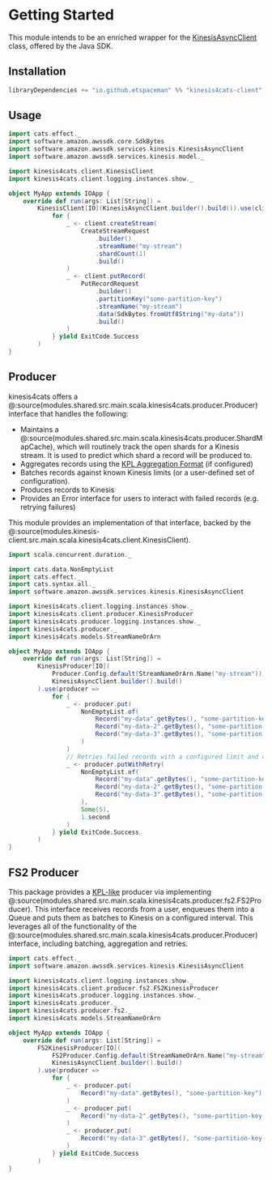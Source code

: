 # Getting Started

This module intends to be an enriched wrapper for the [KinesisAsyncClient](https://sdk.amazonaws.com/java/api/latest/software/amazon/awssdk/services/kinesis/KinesisAsyncClient.html) class, offered by the Java SDK.

## Installation

```scala
libraryDependencies += "io.github.etspaceman" %% "kinesis4cats-client" % "@VERSION@"
```

## Usage

```scala mdoc:compile-only
import cats.effect._
import software.amazon.awssdk.core.SdkBytes
import software.amazon.awssdk.services.kinesis.KinesisAsyncClient
import software.amazon.awssdk.services.kinesis.model._

import kinesis4cats.client.KinesisClient
import kinesis4cats.client.logging.instances.show._

object MyApp extends IOApp {
    override def run(args: List[String]) =
        KinesisClient[IO](KinesisAsyncClient.builder().build()).use(client =>
            for {
                _ <- client.createStream(
                    CreateStreamRequest
                        .builder()
                        .streamName("my-stream")
                        .shardCount(1)
                        .build()
                )
                _ <- client.putRecord(
                    PutRecordRequest
                        .builder()
                        .partitionKey("some-partition-key")
                        .streamName("my-stream")
                        .data(SdkBytes.fromUtf8String("my-data"))
                        .build()
                )
            } yield ExitCode.Success
        )
}
```

## Producer

kinesis4cats offers a @:source(modules.shared.src.main.scala.kinesis4cats.producer.Producer) interface that handles the following:

- Maintains a @:source(modules.shared.src.main.scala.kinesis4cats.producer.ShardMapCache), which will routinely track the open shards for a Kinesis stream. It is used to predict which shard a record will be produced to.
- Aggregates records using the [KPL Aggregation Format](https://docs.aws.amazon.com/streams/latest/dev/kinesis-kpl-concepts.html#kinesis-kpl-concepts-aggretation) (if configured)
- Batches records against known Kinesis limits (or a user-defined set of configuration).
- Produces records to Kinesis
- Provides an Error interface for users to interact with failed records (e.g. retrying failures)

This module provides an implementation of that interface, backed by the @:source(modules.kinesis-client.src.main.scala.kinesis4cats.client.KinesisClient).


```scala mdoc:compile-only
import scala.concurrent.duration._

import cats.data.NonEmptyList
import cats.effect._
import cats.syntax.all._
import software.amazon.awssdk.services.kinesis.KinesisAsyncClient

import kinesis4cats.client.logging.instances.show._
import kinesis4cats.client.producer.KinesisProducer
import kinesis4cats.producer.logging.instances.show._
import kinesis4cats.producer._
import kinesis4cats.models.StreamNameOrArn

object MyApp extends IOApp {
    override def run(args: List[String]) =
        KinesisProducer[IO](
            Producer.Config.default(StreamNameOrArn.Name("my-stream")),
            KinesisAsyncClient.builder().build()
        ).use(producer =>
            for {
                _ <- producer.put(
                    NonEmptyList.of(
                        Record("my-data".getBytes(), "some-partition-key"),
                        Record("my-data-2".getBytes(), "some-partition-key-2"),
                        Record("my-data-3".getBytes(), "some-partition-key-3"),
                    )
                )
                // Retries failed records with a configured limit and duration.
                _ <- producer.putWithRetry(
                    NonEmptyList.of(
                        Record("my-data".getBytes(), "some-partition-key"),
                        Record("my-data-2".getBytes(), "some-partition-key-2"),
                        Record("my-data-3".getBytes(), "some-partition-key-3"),
                    ),
                    Some(5),
                    1.second
                )
            } yield ExitCode.Success
        )
}
```

## FS2 Producer

This package provides a [KPL-like](https://github.com/awslabs/amazon-kinesis-producer) producer via implementing @:source(modules.shared.src.main.scala.kinesis4cats.producer.fs2.FS2Producer). This interface receives records from a user, enqueues them into a Queue and puts them as batches to Kinesis on a configured interval. This leverages all of the functionality of the @:source(modules.shared.src.main.scala.kinesis4cats.producer.Producer) interface, including batching, aggregation and retries.

```scala mdoc:compile-only
import cats.effect._
import software.amazon.awssdk.services.kinesis.KinesisAsyncClient

import kinesis4cats.client.logging.instances.show._
import kinesis4cats.client.producer.fs2.FS2KinesisProducer
import kinesis4cats.producer.logging.instances.show._
import kinesis4cats.producer._
import kinesis4cats.producer.fs2._
import kinesis4cats.models.StreamNameOrArn

object MyApp extends IOApp {
    override def run(args: List[String]) =
        FS2KinesisProducer[IO](
            FS2Producer.Config.default(StreamNameOrArn.Name("my-stream")),
            KinesisAsyncClient.builder().build()
        ).use(producer =>
            for {
                _ <- producer.put(
                    Record("my-data".getBytes(), "some-partition-key")
                )
                _ <- producer.put(
                    Record("my-data-2".getBytes(), "some-partition-key-2")
                )
                _ <- producer.put(
                    Record("my-data-3".getBytes(), "some-partition-key-3")
                )
            } yield ExitCode.Success
        )
}
```
